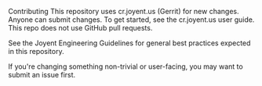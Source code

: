 Contributing
This repository uses cr.joyent.us (Gerrit) for new changes. Anyone can submit changes. To get started, see the cr.joyent.us user guide. This repo does not use GitHub pull requests.

See the Joyent Engineering Guidelines for general best practices expected in this repository.

If you're changing something non-trivial or user-facing, you may want to submit an issue first.
